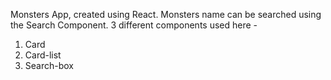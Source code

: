 Monsters App, created using React.
Monsters name can be searched using the Search Component.
3 different components used here -
1. Card
2. Card-list
3. Search-box

